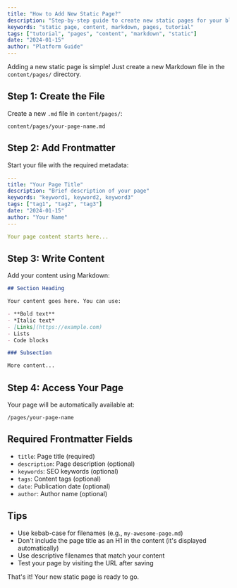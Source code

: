 ```yaml
---
title: "How to Add New Static Page?"
description: "Step-by-step guide to create new static pages for your blog platform."
keywords: "static page, content, markdown, pages, tutorial"
tags: ["tutorial", "pages", "content", "markdown", "static"]
date: "2024-01-15"
author: "Platform Guide"
---
```


Adding a new static page is simple! Just create a new Markdown file in the `content/pages/` directory.

## Step 1: Create the File

Create a new `.md` file in `content/pages/`:

```
content/pages/your-page-name.md
```

## Step 2: Add Frontmatter

Start your file with the required metadata:

```yaml
---
title: "Your Page Title"
description: "Brief description of your page"
keywords: "keyword1, keyword2, keyword3"
tags: ["tag1", "tag2", "tag3"]
date: "2024-01-15"
author: "Your Name"
---

Your page content starts here...
```

## Step 3: Write Content

Add your content using Markdown:

```markdown
## Section Heading

Your content goes here. You can use:

- **Bold text**
- *Italic text*
- [Links](https://example.com)
- Lists
- Code blocks

### Subsection

More content...
```

## Step 4: Access Your Page

Your page will be automatically available at:

```
/pages/your-page-name
```

## Required Frontmatter Fields

- `title`: Page title (required)
- `description`: Page description (optional)
- `keywords`: SEO keywords (optional)
- `tags`: Content tags (optional)
- `date`: Publication date (optional)
- `author`: Author name (optional)

## Tips

- Use kebab-case for filenames (e.g., `my-awesome-page.md`)
- Don't include the page title as an H1 in the content (it's displayed automatically)
- Use descriptive filenames that match your content
- Test your page by visiting the URL after saving

That's it! Your new static page is ready to go.
